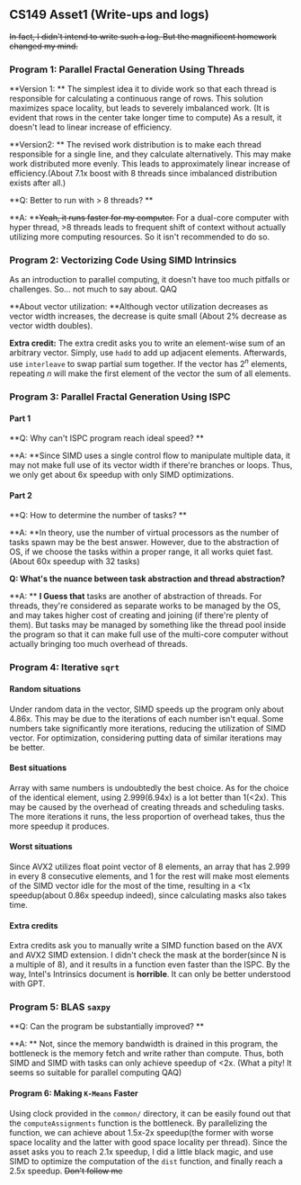 ## CS149 Asset1 (Write-ups and logs)

~~In fact, I didn't intend to write such a log. But the magnificent homework changed my mind.~~

### Program 1: Parallel Fractal Generation Using Threads

**Version 1: ** The simplest idea it to divide work so that each thread is responsible for calculating a continuous range of rows. This solution maximizes space locality, but leads to severely imbalanced work. (It is evident that rows in the center take longer time to compute) As a result, it doesn't lead to linear increase of efficiency.

**Version2: ** The revised work distribution is to make each thread responsible for a single line, and they calculate alternatively. This may make work distributed more evenly. This leads to approximately linear increase of efficiency.(About 7.1x boost with 8 threads since imbalanced distribution exists after all.)

**Q: Better to run with > 8 threads? **

**A: **~~Yeah, it runs faster for my computer.~~ For a dual-core computer with hyper thread, >8 threads leads to frequent shift of context without actually utilizing more computing resources. So it isn't recommended to do so.



### Program 2: Vectorizing Code Using SIMD Intrinsics

As an introduction to parallel computing, it doesn't have too much pitfalls or challenges. So... not much to say about. QAQ

**About vector utilization: **Although vector utilization decreases as vector width increases, the decrease is quite small (About 2% decrease as vector width doubles). 

**Extra credit:** The extra credit asks you to write an element-wise sum of an arbitrary vector. Simply, use `hadd` to add up adjacent elements. Afterwards, use `interleave` to swap partial sum together. If the vector has $2^n$ elements, repeating $n$ will make the first element of the vector the sum of all elements.



### Program 3: Parallel Fractal Generation Using ISPC

#### Part 1

**Q: Why can't ISPC program reach ideal speed? **

**A: **Since SIMD uses a single control flow to manipulate multiple data, it may not make full use of its vector width if there're branches or loops. Thus, we only get about 6x speedup with only SIMD optimizations.

#### Part 2

**Q: How to determine the number of tasks? **

**A: **In theory, use the number of virtual processors as the number of tasks spawn may be the best answer. However, due to the abstraction of OS, if we choose the tasks within a proper range, it all works quiet fast. (About 60x speedup with 32 tasks)

**Q: What's the nuance between task abstraction and thread abstraction?**

**A: ** **I Guess that** tasks are another of abstraction of threads. For threads, they're considered as separate works to be managed by the OS, and may takes higher cost of creating and joining (if there're plenty of them). But tasks may be managed by something like the thread pool inside the program so that it can make full use of the multi-core computer without actually bringing too much overhead of threads.



### Program 4: Iterative `sqrt`

#### Random situations

Under random data in the vector, SIMD speeds up the program only about 4.86x. This may be due to the iterations of each number isn't equal. Some numbers take significantly more iterations, reducing the utilization of SIMD vector. For optimization, considering putting data of similar iterations may be better.

#### Best situations

Array with same numbers is undoubtedly the best choice. As for the choice of the identical element, using $2.999$(6.94x) is a lot better than $1$(<2x). This may be caused by the overhead of creating threads and scheduling tasks. The more iterations it runs, the less proportion of overhead takes, thus the more speedup it produces.

#### Worst situations

Since AVX2 utilizes float point vector of 8 elements, an array that has $2.999$ in every 8 consecutive elements, and $1$ for the rest will make most elements of the SIMD vector idle for the most of the time, resulting in a <1x speedup(about 0.86x speedup indeed), since calculating masks also takes time.

#### Extra credits

Extra credits ask you to manually write a SIMD function based on the AVX and AVX2 SIMD extension. I didn't check the mask at the border(since N is a multiple of 8), and it results in a function even faster than the ISPC. By the way, Intel's Intrinsics document is **horrible**. It can only be better understood with GPT.



### Program 5: BLAS `saxpy`

**Q: Can the program be substantially improved? **

**A: ** Not, since the memory bandwidth is drained in this program, the bottleneck is the memory fetch and write rather than compute. Thus, both SIMD and SIMD with tasks can only achieve speedup of <2x. (What a pity! It seems so suitable for parallel computing QAQ)



#### Program 6: Making `K-Means` Faster

Using clock provided in the `common/` directory, it can be easily found out that the `computeAssignments` function is the bottleneck. By parallelizing the function, we can achieve about 1.5x-2x speedup(the former with worse space locality and the latter with good space locality per thread). Since the asset asks you to reach 2.1x speedup, I did a little black magic, and use SIMD to optimize the computation of the `dist` function, and finally reach a 2.5x speedup. ~~Don't follow me~~